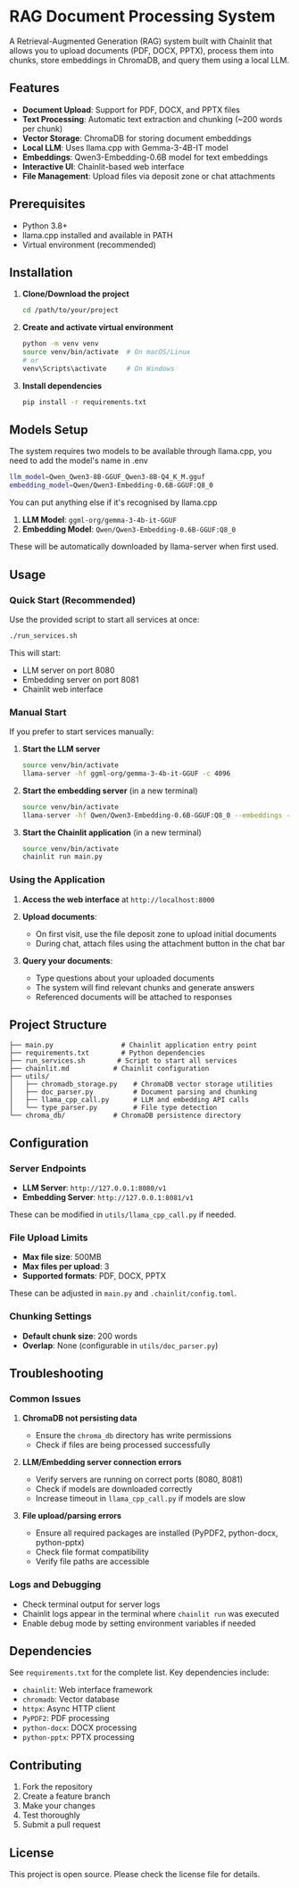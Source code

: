 # RAG Document Processing System

A Retrieval-Augmented Generation (RAG) system built with Chainlit that allows you to upload documents (PDF, DOCX, PPTX), process them into chunks, store embeddings in ChromaDB, and query them using a local LLM.

## Features

- **Document Upload**: Support for PDF, DOCX, and PPTX files
- **Text Processing**: Automatic text extraction and chunking (~200 words per chunk)
- **Vector Storage**: ChromaDB for storing document embeddings
- **Local LLM**: Uses llama.cpp with Gemma-3-4B-IT model
- **Embeddings**: Qwen3-Embedding-0.6B model for text embeddings
- **Interactive UI**: Chainlit-based web interface
- **File Management**: Upload files via deposit zone or chat attachments

## Prerequisites

- Python 3.8+
- llama.cpp installed and available in PATH
- Virtual environment (recommended)

## Installation

1. **Clone/Download the project**
   ```bash
   cd /path/to/your/project
   ```

2. **Create and activate virtual environment**
   ```bash
   python -m venv venv
   source venv/bin/activate  # On macOS/Linux
   # or
   venv\Scripts\activate     # On Windows
   ```

3. **Install dependencies**
   ```bash
   pip install -r requirements.txt
   ```

## Models Setup

The system requires two models to be available through llama.cpp, you need to add the model's name in .env

```sh
llm_model=Qwen_Qwen3-8B-GGUF_Qwen3-8B-Q4_K_M.gguf
embedding_model=Qwen/Qwen3-Embedding-0.6B-GGUF:Q8_0
```

You can put anything else if it's recognised by llama.cpp

1. **LLM Model**: `ggml-org/gemma-3-4b-it-GGUF`
2. **Embedding Model**: `Qwen/Qwen3-Embedding-0.6B-GGUF:Q8_0`

These will be automatically downloaded by llama-server when first used.

## Usage

### Quick Start (Recommended)

Use the provided script to start all services at once:

```bash
./run_services.sh
```

This will start:
- LLM server on port 8080
- Embedding server on port 8081
- Chainlit web interface

### Manual Start

If you prefer to start services manually:

1. **Start the LLM server**
   ```bash
   source venv/bin/activate
   llama-server -hf ggml-org/gemma-3-4b-it-GGUF -c 4096
   ```

2. **Start the embedding server** (in a new terminal)
   ```bash
   source venv/bin/activate
   llama-server -hf Qwen/Qwen3-Embedding-0.6B-GGUF:Q8_0 --embeddings --port 8081
   ```

3. **Start the Chainlit application** (in a new terminal)
   ```bash
   source venv/bin/activate
   chainlit run main.py
   ```

### Using the Application

1. **Access the web interface** at `http://localhost:8000`

2. **Upload documents**:
   - On first visit, use the file deposit zone to upload initial documents
   - During chat, attach files using the attachment button in the chat bar

3. **Query your documents**:
   - Type questions about your uploaded documents
   - The system will find relevant chunks and generate answers
   - Referenced documents will be attached to responses

## Project Structure

```
├── main.py                 # Chainlit application entry point
├── requirements.txt        # Python dependencies
├── run_services.sh        # Script to start all services
├── chainlit.md           # Chainlit configuration
├── utils/
│   ├── chromadb_storage.py    # ChromaDB vector storage utilities
│   ├── doc_parser.py          # Document parsing and chunking
│   ├── llama_cpp_call.py      # LLM and embedding API calls
│   └── type_parser.py         # File type detection
└── chroma_db/            # ChromaDB persistence directory
```

## Configuration

### Server Endpoints

- **LLM Server**: `http://127.0.0.1:8080/v1`
- **Embedding Server**: `http://127.0.0.1:8081/v1`

These can be modified in `utils/llama_cpp_call.py` if needed.

### File Upload Limits

- **Max file size**: 500MB
- **Max files per upload**: 3
- **Supported formats**: PDF, DOCX, PPTX

These can be adjusted in `main.py` and `.chainlit/config.toml`.

### Chunking Settings

- **Default chunk size**: 200 words
- **Overlap**: None (configurable in `utils/doc_parser.py`)

## Troubleshooting

### Common Issues

1. **ChromaDB not persisting data**
   - Ensure the `chroma_db` directory has write permissions
   - Check if files are being processed successfully

2. **LLM/Embedding server connection errors**
   - Verify servers are running on correct ports (8080, 8081)
   - Check if models are downloaded correctly
   - Increase timeout in `llama_cpp_call.py` if models are slow

3. **File upload/parsing errors**
   - Ensure all required packages are installed (PyPDF2, python-docx, python-pptx)
   - Check file format compatibility
   - Verify file paths are accessible

### Logs and Debugging

- Check terminal output for server logs
- Chainlit logs appear in the terminal where `chainlit run` was executed
- Enable debug mode by setting environment variables if needed

## Dependencies

See `requirements.txt` for the complete list. Key dependencies include:

- `chainlit`: Web interface framework
- `chromadb`: Vector database
- `httpx`: Async HTTP client
- `PyPDF2`: PDF processing
- `python-docx`: DOCX processing
- `python-pptx`: PPTX processing

## Contributing

1. Fork the repository
2. Create a feature branch
3. Make your changes
4. Test thoroughly
5. Submit a pull request

## License

This project is open source. Please check the license file for details.
